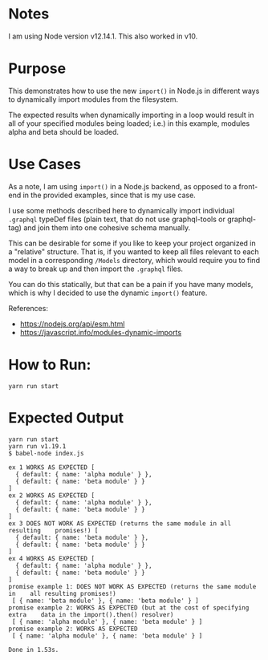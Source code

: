 # Notes
I am using Node version v12.14.1. This also worked in v10.

# Purpose
This demonstrates how to use the new `import()` in Node.js in  different ways to
dynamically import modules from the filesystem.

The expected results when dynamically importing in a loop would result in
all of your specified modules being loaded; i.e.) in this example,
modules alpha and beta should be loaded.

# Use Cases
As a note, I am using `import()` in a Node.js backend, as opposed to a front-end
in the provided examples, since that is my use case.

I use some methods described here to dynamically import individual 
`.graphql` typeDef files (plain text, that do not use graphql-tools or graphql-tag) 
and join them into one cohesive schema manually.

This can be desirable for some if you like to keep your project organized in a 
"relative" structure. That is, if you wanted to keep all files relevant to each
model in a corresponding  `/Models` directory, which would
require you to find a way to break up and then import the `.graphql` files.

You can do this statically, but that can be a pain if you have many models,
which is why I decided to use the dynamic `import()` feature.

References:
- https://nodejs.org/api/esm.html
- https://javascript.info/modules-dynamic-imports

# How to Run:
`yarn run start`

# Expected Output
```
yarn run start
yarn run v1.19.1
$ babel-node index.js

ex 1 WORKS AS EXPECTED [
  { default: { name: 'alpha module' } },
  { default: { name: 'beta module' } }
]
ex 2 WORKS AS EXPECTED [
  { default: { name: 'alpha module' } },
  { default: { name: 'beta module' } }
]
ex 3 DOES NOT WORK AS EXPECTED (returns the same module in all resulting    promises!) [
  { default: { name: 'beta module' } },
  { default: { name: 'beta module' } }
]
ex 4 WORKS AS EXPECTED [
  { default: { name: 'alpha module' } },
  { default: { name: 'beta module' } }
]
promise example 1: DOES NOT WORK AS EXPECTED (returns the same module in    all resulting promises!)
 [ { name: 'beta module' }, { name: 'beta module' } ]
promise example 2: WORKS AS EXPECTED (but at the cost of specifying extra    data in the import().then() resolver)
 [ { name: 'alpha module' }, { name: 'beta module' } ]
promise example 2: WORKS AS EXPECTED
 [ { name: 'alpha module' }, { name: 'beta module' } ]

Done in 1.53s.
```
